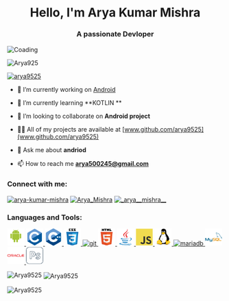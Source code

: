 
<h1 align="center">Hello, I'm Arya Kumar Mishra</h1>
<h3 align="center">A passionate Devloper</h3>
<img align="center"  alt="Coading" width="100" src="https://i.pinimg.com/736x/a6/0e/06/a60e06ec8d6d558f4c3fd57d06227425.jpg">

<p align="left"> <img src="https://komarev.com/ghpvc/?username=Arya9525&label=Profile%20views&color=0e75b6&style=flat" alt="Arya925" /> </p>

<p align="left"> <a href="https://github.com/ryo-ma/github-profile-trophy"><img src="https://github-profile-trophy.vercel.app/?username=arya9525" alt="arya9525" /></a> </p>

- 🔭 I’m currently working on [Android](KOTLIN,JAVA)

- 🌱 I’m currently learning **KOTLIN **

- 👯 I’m looking to collaborate on **Android project**

- 👨‍💻 All of my projects are available at [www.github.com/arya9525](www.github.com/arya9525)

- 💬 Ask me about **andriod**

- 📫 How to reach me **arya500245@gmail.com**

<h3 align="left">Connect with me:</h3>
<p align="left">

<a href="https://www.linkedin.com/in/arya-kumar-mishra-2a64421a1?utm_source=share&utm_campaign=share_via&utm_content=profile&utm_medium=android_app" target="blank"><img align="center" src="https://raw.githubusercontent.com/rahuldkjain/github-profile-readme-generator/master/src/images/icons/Social/linked-in-alt.svg" alt="arya-kumar-mishra" height="30" width="40" /></a>
<a href="https://www.facebook.com/profile.php?id=100006295218217&mibextid=rS40aB7S9Ucbxw6v a"><img align="center" src="https://raw.githubusercontent.com/rahuldkjain/github-profile-readme-generator/master/src/images/icons/Social/facebook.svg" alt="Arya_Mishra" height="30" width="40" /></a>
<a href="https://instagram.com/_arya__mishra__
" target="blank"><img align="center" src="https://raw.githubusercontent.com/rahuldkjain/github-profile-readme-generator/master/src/images/icons/Social/instagram.svg" alt="_arya__mishra__
" height="30" width="40" /></a>
</p>

<h3 align="left">Languages and Tools:</h3>
<p align="left"> <a href="https://developer.android.com" target="_blank" rel="noreferrer"> <img src="https://raw.githubusercontent.com/devicons/devicon/master/icons/android/android-original-wordmark.svg" alt="android" width="40" height="40"/> </a> <a href="https://www.cprogramming.com/" target="_blank" rel="noreferrer"> <img src="https://raw.githubusercontent.com/devicons/devicon/master/icons/c/c-original.svg" alt="c" width="40" height="40"/> </a> <a href="https://www.w3schools.com/cpp/" target="_blank" rel="noreferrer"> <img src="https://raw.githubusercontent.com/devicons/devicon/master/icons/cplusplus/cplusplus-original.svg" alt="cplusplus" width="40" height="40"/> </a> <a href="https://www.w3schools.com/css/" target="_blank" rel="noreferrer"> <img src="https://raw.githubusercontent.com/devicons/devicon/master/icons/css3/css3-original-wordmark.svg" alt="css3" width="40" height="40"/> </a> <a href="https://git-scm.com/" target="_blank" rel="noreferrer"> <img src="https://www.vectorlogo.zone/logos/git-scm/git-scm-icon.svg" alt="git" width="40" height="40"/> </a> <a href="https://www.w3.org/html/" target="_blank" rel="noreferrer"> <img src="https://raw.githubusercontent.com/devicons/devicon/master/icons/html5/html5-original-wordmark.svg" alt="html5" width="40" height="40"/> </a> <a href="https://www.java.com" target="_blank" rel="noreferrer"> <img src="https://raw.githubusercontent.com/devicons/devicon/master/icons/java/java-original.svg" alt="java" width="40" height="40"/> </a> <a href="https://developer.mozilla.org/en-US/docs/Web/JavaScript" target="_blank" rel="noreferrer"> <img src="https://raw.githubusercontent.com/devicons/devicon/master/icons/javascript/javascript-original.svg" alt="javascript" width="40" height="40"/> </a> <a href="https://www.linux.org/" target="_blank" rel="noreferrer"> <img src="https://raw.githubusercontent.com/devicons/devicon/master/icons/linux/linux-original.svg" alt="linux" width="40" height="40"/> </a> <a href="https://mariadb.org/" target="_blank" rel="noreferrer"> <img src="https://www.vectorlogo.zone/logos/mariadb/mariadb-icon.svg" alt="mariadb" width="40" height="40"/> </a> <a href="https://www.mysql.com/" target="_blank" rel="noreferrer"> <img src="https://raw.githubusercontent.com/devicons/devicon/master/icons/mysql/mysql-original-wordmark.svg" alt="mysql" width="40" height="40"/> </a> <a href="https://www.oracle.com/" target="_blank" rel="noreferrer"> <img src="https://raw.githubusercontent.com/devicons/devicon/master/icons/oracle/oracle-original.svg" alt="oracle" width="40" height="40"/> </a> <a href="https://www.photoshop.com/en" target="_blank" rel="noreferrer"> <img src="https://raw.githubusercontent.com/devicons/devicon/master/icons/photoshop/photoshop-line.svg" alt="photoshop" width="40" height="40"/> </a> </p>

<p><img align="left" src="https://github-readme-stats.vercel.app/api/top-langs?username=Arya9525&show_icons=true&locale=en&layout=compact" alt="Arya9525" /></p>

<p>&nbsp;<img align="center" src="https://github-readme-stats.vercel.app/api?username=Arya9525&show_icons=true&locale=en" alt="Arya9525" /></p>

<p><img align="center" src="https://github-readme-streak-stats.herokuapp.com/?user=Arya9525&" alt="Arya9525" /></p>

